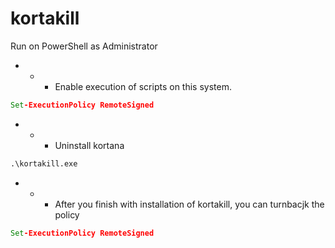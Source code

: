 # kortakill
Run on PowerShell as Administrator

- - - Enable execution of scripts on this system.
```cmd
Set-ExecutionPolicy RemoteSigned
```
- - - Uninstall kortana
```cmd
.\kortakill.exe
```
- - - After you finish with installation of kortakill, you can turnbacjk the policy
```cmd
Set-ExecutionPolicy RemoteSigned
```
